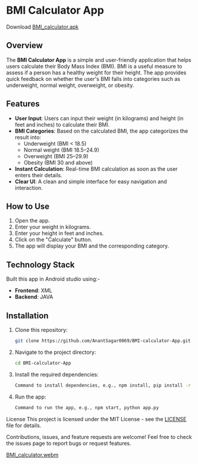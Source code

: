 # BMI Calculator App

Download [BMI_calculator.apk](https://install.appcenter.ms/users/anantsagar0069-gmail.com/apps/bmi-calculator-app/distribution_groups/v1)

## Overview

The **BMI Calculator App** is a simple and user-friendly application that helps users calculate their Body Mass Index (BMI). BMI is a useful measure to assess if a person has a healthy weight for their height. The app provides quick feedback on whether the user's BMI falls into categories such as underweight, normal weight, overweight, or obesity.

## Features

- **User Input**: Users can input their weight (in kilograms) and height (in feet and inches) to calculate their BMI.
- **BMI Categories**: Based on the calculated BMI, the app categorizes the result into:
  - Underweight (BMI < 18.5)
  - Normal weight (BMI 18.5–24.9)
  - Overweight (BMI 25–29.9)
  - Obesity (BMI 30 and above)
- **Instant Calculation**: Real-time BMI calculation as soon as the user enters their details.
- **Clear UI**: A clean and simple interface for easy navigation and interaction.

## How to Use

1. Open the app.
2. Enter your weight in kilograms.
3. Enter your height in feet and inches.
4. Click on the "Calculate" button.
5. The app will display your BMI and the corresponding category.

## Technology Stack
Built this app in Android studio using:-
- **Frontend**: XML
- **Backend**: JAVA

## Installation

1. Clone this repository:
   ```bash
   git clone https://github.com/AnantSagar0069/BMI-calculator-App.git

2. Navigate to the project directory:
    ```bash
    cd BMI-calculator-App
    
3. Install the required dependencies:
    ```bash
    Command to install dependencies, e.g., npm install, pip install -r requirements.txt
    
4. Run the app:
   ```bash
   Command to run the app, e.g., npm start, python app.py
   
License
This project is licensed under the MIT License - see the [LICENSE](LICENSE) file for details.

Contributions, issues, and feature requests are welcome! Feel free to check the issues page to report bugs or request features.

[BMI_calculator.webm](https://github.com/user-attachments/assets/2fead3f7-d3e7-4d4e-bdc8-023ab6d9c999)

